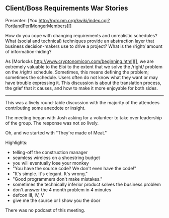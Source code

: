 ## Client/Boss Requirements War Stories

Presenter:  [You http://pdx.pm.org/kwiki/index.cgi?PortlandPerlMongerMembers][]

How do you cope with changing requirements and unrealistic schedules?  What (social and technical) techniques provide an abstraction layer that business decision-makers use to drive a project?  What is the /right/ amount of information-hiding?

As [Morlocks http://www.cryptonomicon.com/beginning.html][], we are extremely valuable to the Eloi to the extent that we solve the /right/ problem on the /right/ schedule.  Sometimes, this means defining the problem; sometimes the schedule.  Users often do not know what they want or may have trouble expressing it.  This discussion is about the translation process, the grief that it causes, and how to make it more enjoyable for both sides.

---

This was a lively round-table discussion with the majority of the attendees contributing some anecdote or insight.

The meeting began with Josh asking for a volunteer to take over leadership of the group.  The response was not so lively.

Oh, and we started with "They're made of Meat."

Highlights:

* telling-off the construction manager
* seamless wireless on a shoestring budget
* you will eventually lose your monkey
* "You have the source code?  We don't even have the code!"
* "It's simple.  It's elegant.  It's wrong."
* "Good programmers don't make mistakes."
* sometimes the technically inferior product solves the business problem
* don't answer the 4 month problem in 4 minutes
* defcon III, IV, V
* give me the source or I show you the door

There was no podcast of this meeting.
